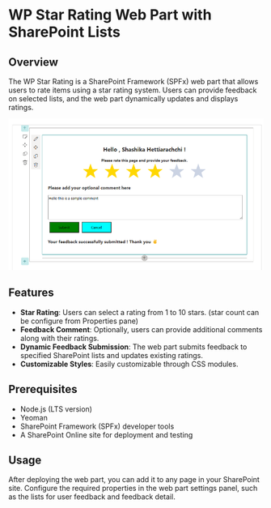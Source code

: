 # WP Star Rating Web Part with SharePoint Lists

## Overview

The WP Star Rating is a SharePoint Framework (SPFx) web part that allows users to rate items using a star rating system. Users can provide feedback on selected lists, and the web part dynamically updates and displays ratings.

![Intro](./localImages/success.png)

## Features

- **Star Rating**: Users can select a rating from 1 to 10 stars. (star count can be configure from Properties pane)
- **Feedback Comment**: Optionally, users can provide additional comments along with their ratings.
- **Dynamic Feedback Submission**: The web part submits feedback to specified SharePoint lists and updates existing ratings.
- **Customizable Styles**: Easily customizable through CSS modules.

## Prerequisites

- Node.js (LTS version)
- Yeoman
- SharePoint Framework (SPFx) developer tools
- A SharePoint Online site for deployment and testing

## Usage

After deploying the web part, you can add it to any page in your SharePoint site.
Configure the required properties in the web part settings panel, such as the lists for user feedback and feedback detail.
